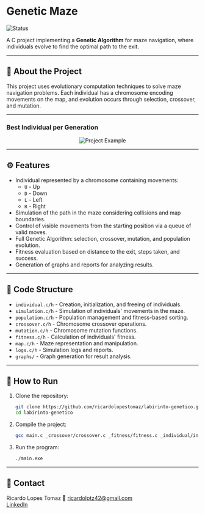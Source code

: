 # Genetic Maze

![Status](https://img.shields.io/badge/status-completed-brightgreen)

A C project implementing a **Genetic Algorithm** for maze navigation, where individuals evolve to find the optimal path to the exit.

---

## 📌 About the Project

This project uses evolutionary computation techniques to solve maze navigation problems. Each individual has a chromosome encoding movements on the map, and evolution occurs through selection, crossover, and mutation.

---

### Best Individual per Generation
<p align="center">
  <img src="https://i.ibb.co/pBLMVMRZ/Captura-de-tela-2025-06-25-101349.png" alt="Project Example">
</p>

---

## ⚙️ Features

- Individual represented by a chromosome containing movements:  
  - `U` - Up  
  - `D` - Down  
  - `L` - Left  
  - `R` - Right
- Simulation of the path in the maze considering collisions and map boundaries.
- Control of visible movements from the starting position via a queue of valid moves.
- Full Genetic Algorithm: selection, crossover, mutation, and population evolution.
- Fitness evaluation based on distance to the exit, steps taken, and success.
- Generation of graphs and reports for analyzing results.

---

## 🧩 Code Structure

- `individual.c/h` - Creation, initialization, and freeing of individuals.
- `simulation.c/h` - Simulation of individuals' movements in the maze.
- `population.c/h` - Population management and fitness-based sorting.
- `crossover.c/h` - Chromosome crossover operations.
- `mutation.c/h` - Chromosome mutation functions.
- `fitness.c/h` - Calculation of individuals' fitness.
- `map.c/h` - Maze representation and manipulation.
- `logs.c/h` - Simulation logs and reports.
- `graphs/` - Graph generation for result analysis.

---

## 🚀 How to Run

1. Clone the repository:
    ```bash
    git clone https://github.com/ricardolopestomaz/labirinto-genetico.git
    cd labirinto-genetico
    ```
2. Compile the project:
    ```bash
    gcc main.c _crossover/crossover.c _fitness/fitness.c _individual/individual.c _map/map.c _mutation/mutation.c _population/population.c _props/props.c _selection/selection.c _simulation/simulation.c _logs/logs.c graphs/graphs.c -o main.exe
    ```
3. Run the program:
    ```bash
    ./main.exe
    ```

---

## 📧 Contact

Ricardo Lopes Tomaz
📧 ricardolptz42@gmail.com  
[LinkedIn](https://www.linkedin.com/in/ricardo-lopes-tomaz-19053b297?originalSubdomain=br)
